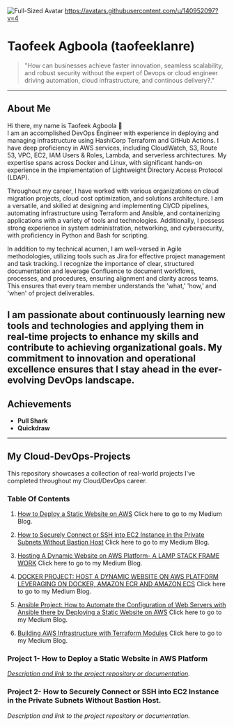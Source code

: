 ![Full-Sized Avatar](https://github.com/taofeeklanre.png) https://avatars.githubusercontent.com/u/140952097?v=4

# Taofeek Agboola (taofeeklanre)

> "How can businesses achieve faster innovation, seamless scalability, and robust security without the expert of Devops or cloud engineer driving automation, cloud infrastructure, and continous delivery?."

---

## About Me

Hi there, my name is Taofeek Agboola 👋  
I am an accomplished DevOps Engineer with experience in deploying and managing infrastructure using HashiCorp Terraform and GitHub Actions. I have deep proficiency in AWS services, including CloudWatch, S3, Route 53, VPC, EC2, IAM Users & Roles, Lambda, and serverless architectures. My expertise spans across Docker and Linux, with significant hands-on experience in the implementation of Lightweight Directory Access Protocol (LDAP).

Throughout my career, I have worked with various organizations on cloud migration projects, cloud cost optimization, and solutions architecture. I am a versatile, and skilled at designing and implementing CI/CD pipelines, automating infrastructure using Terraform and Ansible, and containerizing applications with a variety of tools and technologies. Additionally, I possess strong experience in system administration, networking, and cybersecurity, with proficiency in Python and Bash for scripting.

In addition to my technical acumen, I am well-versed in Agile methodologies, utilizing tools such as Jira for effective project management and task tracking. I recognize the importance of clear, structured documentation and leverage Confluence to document workflows, processes, and procedures, ensuring alignment and clarity across teams. This ensures that every team member understands the 'what,' 'how,' and 'when' of project deliverables.

I am passionate about continuously learning new tools and technologies and applying them in real-time projects to enhance my skills and contribute to achieving organizational goals. My commitment to innovation and operational excellence ensures that I stay ahead in the ever-evolving DevOps landscape.
---

## Achievements

- **Pull Shark**
- **Quickdraw**

---

## My Cloud-DevOps-Projects

This repository showcases a collection of real-world projects I've completed throughout my Cloud/DevOps career.

### Table Of Contents

1. [How to Deploy a Static Website on AWS](https://medium.com/@lanretaofiq4/how-to-deploy-a-static-website-on-aws-74a53176af0a) Click here to go to my Medium Blog.

2. [How to Securely Connect or SSH into EC2 Instance in the Private Subnets Without Bastion Host](https://medium.com/@lanretaofiq4/ec2-instance-connect-endpoint-in-aws-430e43ff310b) Click here to go to my Medium Blog.

3. [Hosting A Dynamic Website on AWS Platform- A LAMP STACK FRAME WORK](https://medium.com/@lanretaofiq4/how-to-hosting-a-dynamic-website-on-aws-lamp-stack-frame-work-7fae14582dc5) Click here to go to my Medium Blog.

4. [DOCKER PROJECT: HOST A DYNAMIC WEBSITE ON AWS PLATFORM LEVERAGING ON DOCKER, AMAZON ECR AND AMAZON ECS](https://medium.com/@lanretaofiq4/docker-project-host-a-dynamic-website-on-aws-platform-leveraging-on-docker-amazon-ecr-and-amazon-e619145fce9f) Click here to go to my Medium Blog.

5. [Ansible Project: How to Automate the Configuration of Web Servers with Ansible there by Deploying a Static Website on AWS](https://medium.com/@lanretaofiq4/ansible-project-how-to-automate-the-configuration-of-web-servers-with-ansible-there-by-deploying-a-97c7268b3ed3) Click here to go to my Medium Blog.

6. [Building AWS Infrastructure with Terraform Modules](https://medium.com/@lanretaofiq4/building-aws-infrastructure-with-terraform-modules-6446cc106d25) Click here to go to my Medium Blog.

### Project 1- How to Deploy a Static Website in AWS Platform
*[Description and link to the project repository or documentation](https://github.com/taofeeklanre/static-website-Repository).*

### Project 2- How to Securely Connect or SSH into EC2 Instance in the Private Subnets Without Bastion Host.
*Description and link to the project repository or documentation.*

<!-- Repeat for other projects -->

